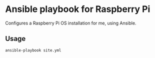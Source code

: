 # Ansible playbook for Raspberry Pi

Configures a Raspberry Pi OS installation for me, using Ansible.

## Usage

```bash
ansible-playbook site.yml
```
